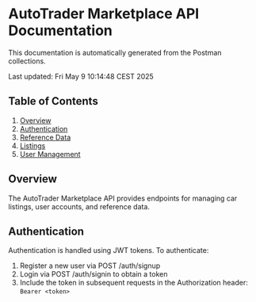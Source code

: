 # AutoTrader Marketplace API Documentation

This documentation is automatically generated from the Postman collections.

Last updated: Fri May  9 10:14:48 CEST 2025

## Table of Contents

1. [Overview](#overview)
2. [Authentication](#authentication)
3. [Reference Data](#reference-data)
4. [Listings](#listings)
5. [User Management](#user-management)

## Overview

The AutoTrader Marketplace API provides endpoints for managing car listings, user accounts, and reference data.

## Authentication

Authentication is handled using JWT tokens. To authenticate:

1. Register a new user via POST /auth/signup
2. Login via POST /auth/signin to obtain a token
3. Include the token in subsequent requests in the Authorization header: `Bearer <token>`


